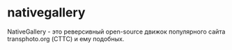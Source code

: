 # nativegallery
NativeGallery - это реверсивный open-source движок популярного сайта transphoto.org (СТТС) и ему подобных.
